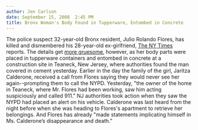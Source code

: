 ```yaml
---
author: Jen Carlson
date: September 15, 2008  2:45 PM
title: Bronx Woman's Body Found in Tupperware, Entombed in Concrete
---
```


<p>The police suspect 32-year-old Bronx resident, Julio Rolando Flores, has killed and dismembered his 28-year-old ex-girlfriend, <a href="https://web.archive.org/web/20111117115818/http://www.nytimes.com/2008/09/15/nyregion/15concrete.html">The NY Times</a> reports. The details get <a href="https://web.archive.org/web/20111117115818/http://cityroom.blogs.nytimes.com/2008/09/15/womans-body-parts-found-in-new-jersey-bronx-crime/">more gruesome</a>, however, as her body parts were placed in tupperware containers and entombed in concrete at a construction site in Teaneck, New Jersey, where authorities found the man covered in cement yesterday. Earlier in the day the family of the girl, Jaritza Calderone, received a call from Flores saying they would never see her again--prompting them to call the NYPD. Yesterday, &quot;the owner of the home in Teaneck, where Mr. Flores had been working, saw him acting suspiciously and called 911.&quot; NJ authorities took action when they saw the NYPD had placed an alert on his vehicle. Calderone was last heard from the night before when she was heading to Flores&apos;s apartment to retrieve her belongings. And Flores has already &quot;made statements implicating himself in Ms. Calderone&#x2019;s disappearance and death.&quot;</p>